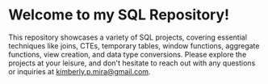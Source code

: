 # Welcome to my SQL Repository! 
This repository showcases a variety of SQL projects, covering essential techniques like joins, CTEs, temporary tables, window functions, aggregate functions, view creation, and data type conversions. 
Please explore the projects at your leisure, and don't hesitate to reach out with any questions or inquiries at kimberly.p.mira@gmail.com.
